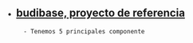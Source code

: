 - [budibase, proyecto de referencia](https://testsss.budibase.app/builder/app/app_dev_testsss_5e96233eab0049398e88a88ca070c259/design/screen_035c14a3b3be429fbb2a4b83dcc514f5/components/c8098fb42acd84505a0b3689542e386b0/)
	-
		- Tenemos 5 principales componente